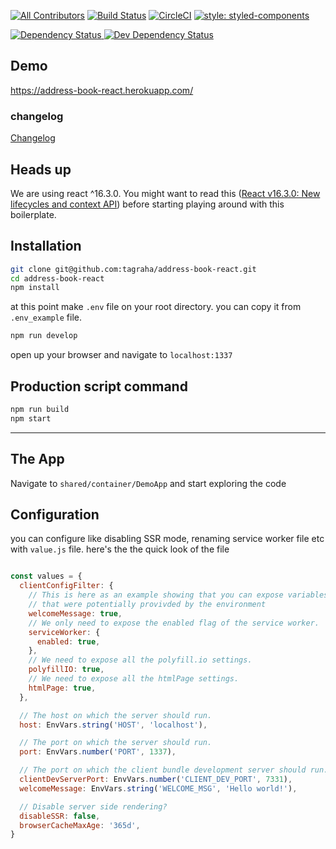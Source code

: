 [![All Contributors](https://img.shields.io/badge/all_contributors-1-orange.svg?style=flat-square)](#contributors)
[![Build Status](https://travis-ci.org/tagraha/address-book-react.svg?branch=master)](https://travis-ci.org/tagraha/address-book-react)
[![CircleCI](https://circleci.com/gh/tagraha/address-book-react.svg?style=svg)](https://circleci.com/gh/tagraha/address-book-react)
[![style: styled-components](https://img.shields.io/badge/style-%F0%9F%92%85%20styled--components-orange.svg?colorB=daa357&colorA=db748e)](https://github.com/styled-components/styled-components)

<a 
target="_blank"
href="https://david-dm.org/tagraha/address-book-react">
  <img src="https://david-dm.org/tagraha/address-book-react.svg" alt="Dependency Status" />
</a>
<a 
target="_blank"
href="https://david-dm.org/tagraha/address-book-react?type=dev">
  <img src="https://david-dm.org/tagraha/address-book-react/dev-status.svg" alt="Dev Dependency Status" />
</a>

## Demo
<a target="_blank" href="https://address-book-react.herokuapp.com/">https://address-book-react.herokuapp.com/</a>


### changelog
<a href="https://github.com/tagraha/address-book-react/blob/master/CHANGELOG.md">Changelog</a>

Heads up
--------
We are using react ^16.3.0. You might want to read this ([React v16.3.0: New lifecycles and context API](https://reactjs.org/blog/2018/03/29/react-v-16-3.html)) before starting playing around with this boilerplate.

Installation
------------
```bash
git clone git@github.com:tagraha/address-book-react.git
cd address-book-react
npm install
```

at this point make `.env` file on your root directory. you can copy it from `.env_example` file.

```bash
npm run develop
```

open up your browser and navigate to `localhost:1337`

Production script command
-------------------------
```bash
npm run build
npm start
```

-------------

The App
-------
Navigate to `shared/container/DemoApp` and start exploring the code

Configuration
-------------
you can configure like disabling SSR mode, renaming service worker file etc with `value.js` file. here's the the quick look of the file

```javascript

const values = {
  clientConfigFilter: {
    // This is here as an example showing that you can expose variables
    // that were potentially provivded by the environment
    welcomeMessage: true,
    // We only need to expose the enabled flag of the service worker.
    serviceWorker: {
      enabled: true,
    },
    // We need to expose all the polyfill.io settings.
    polyfillIO: true,
    // We need to expose all the htmlPage settings.
    htmlPage: true,
  },

  // The host on which the server should run.
  host: EnvVars.string('HOST', 'localhost'),

  // The port on which the server should run.
  port: EnvVars.number('PORT', 1337),

  // The port on which the client bundle development server should run.
  clientDevServerPort: EnvVars.number('CLIENT_DEV_PORT', 7331),
  welcomeMessage: EnvVars.string('WELCOME_MSG', 'Hello world!'),

  // Disable server side rendering?
  disableSSR: false,
  browserCacheMaxAge: '365d',
}
```
